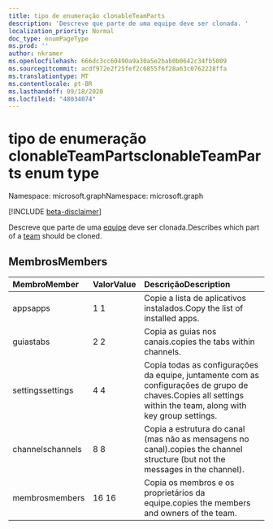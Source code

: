 ```yaml
---
title: tipo de enumeração clonableTeamParts
description: 'Descreve que parte de uma equipe deve ser clonada. '
localization_priority: Normal
doc_type: enumPageType
ms.prod: ''
author: nkramer
ms.openlocfilehash: 666dc3cc60490a9a30a5e2bab0b0642c34fb5009
ms.sourcegitcommit: acdf972e2f25fef2c6855f6f28a63c0762228ffa
ms.translationtype: MT
ms.contentlocale: pt-BR
ms.lasthandoff: 09/18/2020
ms.locfileid: "48034074"
---
```

# <a name="clonableteamparts-enum-type"></a><span data-ttu-id="e9f96-103">tipo de enumeração clonableTeamParts</span><span class="sxs-lookup"><span data-stu-id="e9f96-103">clonableTeamParts enum type</span></span>

<span data-ttu-id="e9f96-104">Namespace: microsoft.graph</span><span class="sxs-lookup"><span data-stu-id="e9f96-104">Namespace: microsoft.graph</span></span>

[!INCLUDE [beta-disclaimer](../../includes/beta-disclaimer.md)]

<span data-ttu-id="e9f96-105">Descreve que parte de uma [equipe](../resources/team.md) deve ser clonada.</span><span class="sxs-lookup"><span data-stu-id="e9f96-105">Describes which part of a [team](../resources/team.md) should be cloned.</span></span>

## <a name="members"></a><span data-ttu-id="e9f96-106">Membros</span><span class="sxs-lookup"><span data-stu-id="e9f96-106">Members</span></span>

| <span data-ttu-id="e9f96-107">Membro</span><span class="sxs-lookup"><span data-stu-id="e9f96-107">Member</span></span> | <span data-ttu-id="e9f96-108">Valor</span><span class="sxs-lookup"><span data-stu-id="e9f96-108">Value</span></span>| <span data-ttu-id="e9f96-109">Descrição</span><span class="sxs-lookup"><span data-stu-id="e9f96-109">Description</span></span> |
|:---------------|:--------|:----------|
|<span data-ttu-id="e9f96-110">apps</span><span class="sxs-lookup"><span data-stu-id="e9f96-110">apps</span></span>|<span data-ttu-id="e9f96-111">1 </span><span class="sxs-lookup"><span data-stu-id="e9f96-111">1</span></span>|<span data-ttu-id="e9f96-112">Copie a lista de aplicativos instalados.</span><span class="sxs-lookup"><span data-stu-id="e9f96-112">Copy the list of installed apps.</span></span>|
|<span data-ttu-id="e9f96-113">guias</span><span class="sxs-lookup"><span data-stu-id="e9f96-113">tabs</span></span>|<span data-ttu-id="e9f96-114">2 </span><span class="sxs-lookup"><span data-stu-id="e9f96-114">2</span></span>|<span data-ttu-id="e9f96-115">Copia as guias nos canais.</span><span class="sxs-lookup"><span data-stu-id="e9f96-115">copies the tabs within channels.</span></span>|
|<span data-ttu-id="e9f96-116">settings</span><span class="sxs-lookup"><span data-stu-id="e9f96-116">settings</span></span>|<span data-ttu-id="e9f96-117">4 </span><span class="sxs-lookup"><span data-stu-id="e9f96-117">4</span></span>|<span data-ttu-id="e9f96-118">Copia todas as configurações da equipe, juntamente com as configurações de grupo de chaves.</span><span class="sxs-lookup"><span data-stu-id="e9f96-118">Copies all settings within the team, along with key group settings.</span></span>|
|<span data-ttu-id="e9f96-119">channels</span><span class="sxs-lookup"><span data-stu-id="e9f96-119">channels</span></span>|<span data-ttu-id="e9f96-120">8 </span><span class="sxs-lookup"><span data-stu-id="e9f96-120">8</span></span>|<span data-ttu-id="e9f96-121">Copia a estrutura do canal (mas não as mensagens no canal).</span><span class="sxs-lookup"><span data-stu-id="e9f96-121">copies the channel structure (but not the messages in the channel).</span></span>|
|<span data-ttu-id="e9f96-122">membros</span><span class="sxs-lookup"><span data-stu-id="e9f96-122">members</span></span>|<span data-ttu-id="e9f96-123">16 </span><span class="sxs-lookup"><span data-stu-id="e9f96-123">16</span></span>|<span data-ttu-id="e9f96-124">Copia os membros e os proprietários da equipe.</span><span class="sxs-lookup"><span data-stu-id="e9f96-124">copies the members and owners of the team.</span></span>|


